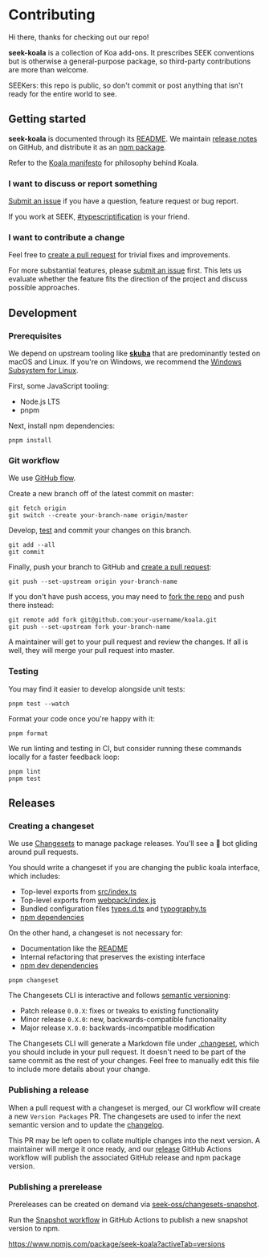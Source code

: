 # Contributing

Hi there, thanks for checking out our repo!

**seek-koala** is a collection of Koa add-ons.
It prescribes SEEK conventions but is otherwise a general-purpose package,
so third-party contributions are more than welcome.

SEEKers: this repo is public,
so don't commit or post anything that isn't ready for the entire world to see.

## Getting started

**seek-koala** is documented through its [README](/README.md).
We maintain [release notes] on GitHub,
and distribute it as an [npm package].

Refer to the [Koala manifesto](#koala-manifesto) for philosophy behind Koala.

### I want to discuss or report something

[Submit an issue] if you have a question, feature request or bug report.

If you work at SEEK, [#typescriptification] is your friend.

### I want to contribute a change

Feel free to [create a pull request] for trivial fixes and improvements.

For more substantial features, please [submit an issue] first.
This lets us evaluate whether the feature fits the direction of the project and discuss possible approaches.

## Development

### Prerequisites

We depend on upstream tooling like **[skuba]** that are predominantly tested on macOS and Linux.
If you're on Windows, we recommend the [Windows Subsystem for Linux].

First, some JavaScript tooling:

- Node.js LTS
- pnpm

Next, install npm dependencies:

```shell
pnpm install
```

### Git workflow

We use [GitHub flow](https://guides.github.com/introduction/flow/).

Create a new branch off of the latest commit on master:

```shell
git fetch origin
git switch --create your-branch-name origin/master
```

Develop, [test](#testing) and commit your changes on this branch.

```shell
git add --all
git commit
```

Finally, push your branch to GitHub and [create a pull request]:

```shell
git push --set-upstream origin your-branch-name
```

If you don't have push access,
you may need to [fork the repo] and push there instead:

```shell
git remote add fork git@github.com:your-username/koala.git
git push --set-upstream fork your-branch-name
```

A maintainer will get to your pull request and review the changes.
If all is well, they will merge your pull request into master.

### Testing

You may find it easier to develop alongside unit tests:

```shell
pnpm test --watch
```

Format your code once you're happy with it:

```shell
pnpm format
```

We run linting and testing in CI,
but consider running these commands locally for a faster feedback loop:

```shell
pnpm lint
pnpm test
```

## Releases

### Creating a changeset

We use [Changesets] to manage package releases.
You'll see a 🦋 bot gliding around pull requests.

You should write a changeset if you are changing the public koala interface,
which includes:

- Top-level exports from [src/index.ts](/src/index.ts)
- Top-level exports from [webpack/index.js](/webpack/index.js)
- Bundled configuration files [types.d.ts](/types.d.ts) and [typography.ts](/typography.ts)
- [npm dependencies](/package.json)

On the other hand,
a changeset is not necessary for:

- Documentation like the [README](README.md)
- Internal refactoring that preserves the existing interface
- [npm dev dependencies](https://github.com/seek-oss/koala/blob/master/package.json)

```shell
pnpm changeset
```

The Changesets CLI is interactive and follows [semantic versioning]:

- Patch release `0.0.X`: fixes or tweaks to existing functionality
- Minor release `0.X.0`: new, backwards-compatible functionality
- Major release `X.0.0`: backwards-incompatible modification

The Changesets CLI will generate a Markdown file under [.changeset](https://github.com/seek-oss/koala/tree/master/.changeset),
which you should include in your pull request.
It doesn't need to be part of the same commit as the rest of your changes.
Feel free to manually edit this file to include more details about your change.

### Publishing a release

When a pull request with a changeset is merged,
our CI workflow will create a new `Version Packages` PR.
The changesets are used to infer the next semantic version and to update the [changelog].

This PR may be left open to collate multiple changes into the next version.
A maintainer will merge it once ready,
and our [release](https://github.com/seek-oss/koala/blob/master/.github/workflows/release.yml) GitHub Actions workflow will publish the associated GitHub release and npm package version.

### Publishing a prerelease

Prereleases can be created on demand via [seek-oss/changesets-snapshot].

Run the [Snapshot workflow] in GitHub Actions to publish a new snapshot version to npm.

<https://www.npmjs.com/package/seek-koala?activeTab=versions>

[#typescriptification]: https://seekchat.slack.com/channels/typescriptification
[changelog]: CHANGELOG.md
[changesets]: https://github.com/atlassian/changesets
[create a pull request]: https://github.com/seek-oss/koala/compare
[fork the repo]: https://github.com/seek-oss/koala/fork
[koala manifesto]: https://github.com/seek-oss/koala#koala-manifesto
[npm package]: https://www.npmjs.com/package/seek-koala
[release notes]: https://github.com/seek-oss/koala/releases
[seek-oss/changesets-snapshot]: https://github.com/seek-oss/changesets-snapshot
[semantic versioning]: https://semver.org/
[skuba]: https://github.com/seek-oss/skuba
[snapshot workflow]: https://github.com/seek-oss/koala/actions/workflows/snapshot.yml
[squash our commits]: https://github.blog/2016-04-01-squash-your-commits/
[submit an issue]: https://github.com/seek-oss/koala/issues/new/choose
[windows subsystem for linux]: https://en.wikipedia.org/wiki/Windows_Subsystem_for_Linux
